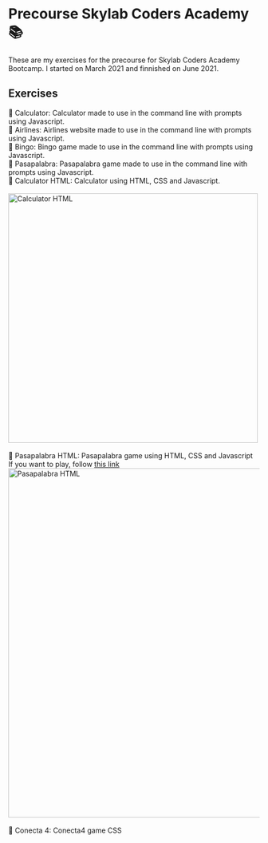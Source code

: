 # Precourse Skylab Coders Academy 📚

These are my exercises for the precourse for Skylab Coders Academy Bootcamp. I started on March 2021 and finnished on June 2021.

## Exercises

🔸 Calculator: Calculator made to use in the command line with prompts using Javascript.
</br>
🔸 Airlines: Airlines website made to use in the command line with prompts using Javascript.
</br>
🔸 Bingo: Bingo game made to use in the command line with prompts using Javascript.
</br>
🔸 Pasapalabra: Pasapalabra game made to use in the command line with prompts using Javascript.
</br>
🔸 Calculator HTML: Calculator using HTML, CSS and Javascript.
</br>
</br>
<img src="https://i.ibb.co/4ZqMrjp/calculatorhtml.gif" alt="Calculator HTML" style="height: 500px;"/>
</br>
</br>
🔸 Pasapalabra HTML: Pasapalabra game using HTML, CSS and Javascript
</br>
If you want to play, follow [this link](https://stoic-roentgen-ea3557.netlify.app/)
</br>
<img src="https://i.ibb.co/tZzZy9R/pasapalabrahtml.gif" alt="Pasapalabra HTML" style="height: 700px;"/>
</br>
</br>
🔸 Conecta 4: Conecta4 game CSS
</br>
